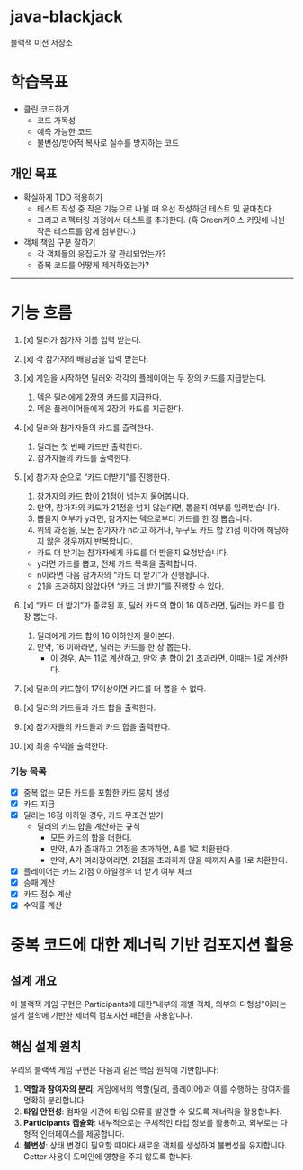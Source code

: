 # java-blackjack

블랙잭 미션 저장소

# 학습목표

- 클린 코드하기
    - 코드 가독성
    - 예측 가능한 코드
    - 불변성/방어적 복사로 실수를 방지하는 코드

## 개인 목표

- 확실하게 TDD 적용하기
    - 테스트 작성 중 작은 기능으로 나뉠 때 우선 작성하던 테스트 및 끝마친다.
    - 그리고 리펙터링 과정에서 테스트를 추가한다.
      (혹 Green케이스 커밋에 나뉜 작은 테스트를 함께 첨부한다.)
- 객체 책임 구분 잘하기
    - 각 객체들의 응집도가 잘 관리되었는가?
    - 중복 코드를 어떻게 제거하였는가?

---

# 기능 흐름

1. [x] 딜러가 참가자 이름 입력 받는다.
2. [x] 각 참가자의 배팅금을 입력 받는다.
3. [x] 게임을 시작하면 딜러와 각각의 플레이어는 두 장의 카드를 지급받는다.
    1. 덱은 딜러에게 2장의 카드를 지급한다.
    2. 덱은 플레이어들에게 2장의 카드를 지급한다.
4. [x] 딜러와 참가자들의 카드를 출력한다.
    1. 딜러는 첫 번째 카드만 출력한다.
    2. 참가자들의 카드를 출력한다.
5. [x] 참가자 순으로 “카드 더받기”를 진행한다.
    1. 참가자의 카드 합이 21점이 넘는지 물어봅니다.
    2. 만약, 참가자의 카드가 21점을 넘지 않는다면, 뽑을지 여부를 입력받습니다.
    3. 뽑을지 여부가 y라면, 참가자는 덱으로부터 카드를 한 장 뽑습니다.
    4. 위의 과정을, 모든 참가자가 n라고 하거나, 누구도 카드 합 21점 이하에 해당하지 않은 경우까지 반복합니다.

    - 카드 더 받기는 참가자에게 카드를 더 받을지 요청받습니다.
    - y라면 카드를 뽑고, 전체 카드 목록을 출력합니다.
    - n이라면 다음 참가자의 “카드 더 받기”가 진행됩니다.
    - 21을 초과하지 않았다면 “카드 더 받기”를 진행할 수 있다.
6. [x] “카드 더 받기”가 종료된 후, 딜러 카드의 합이 16 이하라면, 딜러는 카드를 한 장 뽑는다.
    1. 딜러에게 카드 합이 16 이하인지 물어본다.
    2. 만약, 16 이하라면, 딜러는 카드를 한 장 뽑는다.
        - 이 경우, A는 11로 계산하고, 만약 총 합이 21 초과라면, 이때는 1로 계산한다.
7. [x] 딜러의 카드합이 17이상이면 카드를 더 뽑을 수 없다.
8. [x] 딜러의 카드들과 카드 합을 출력한다.
9. [x] 참가자들의 카드들과 카드 합을 출력한다.
10. [x] 최종 수익을 출력한다.

### 기능 목록

- [x] 중복 없는 모든 카드를 포함한 카드 뭉치 생성
- [x] 카드 지급
- [x] 딜러는 16점 이하일 경우, 카드 무조건 받기
    - 딜러의 카드 합을 계산하는 규칙
        - 모든 카드의 합을 더한다.
        - 만약, A가 존재하고 21점을 초과하면, A를 1로 치환한다.
        - 만약, A가 여러장이라면, 21점을 초과하지 않을 때까지 A를 1로 치환한다.
- [x] 플레이어는 카드 21점 이하일경우 더 받기 여부 체크
- [x] 승패 계산
- [x] 카드 점수 계산
- [x] 수익률 계산

# 중복 코드에 대한 제너릭 기반 컴포지션 활용

## 설계 개요

이 블랙잭 게임 구현은 Participants에 대한"내부의 개별 객체, 외부의 다형성"이라는 설계 철학에 기반한 제너릭 컴포지션 패턴을 사용합니다.

## 핵심 설계 원칙

우리의 블랙잭 게임 구현은 다음과 같은 핵심 원칙에 기반합니다:

1. **역할과 참여자의 분리**: 게임에서의 역할(딜러, 플레이어)과 이를 수행하는 참여자를 명확히 분리합니다.
2. **타입 안전성**: 컴파일 시간에 타입 오류를 발견할 수 있도록 제너릭을 활용합니다.
3. **Participants 캡슐화**: 내부적으로는 구체적인 타입 정보를 활용하고, 외부로는 다형적 인터페이스를 제공합니다.
4. **불변성**: 상태 변경이 필요할 때마다 새로운 객체를 생성하여 불변성을 유지합니다. Getter 사용이 도메인에 영향을 주지 않도록 합니다.
